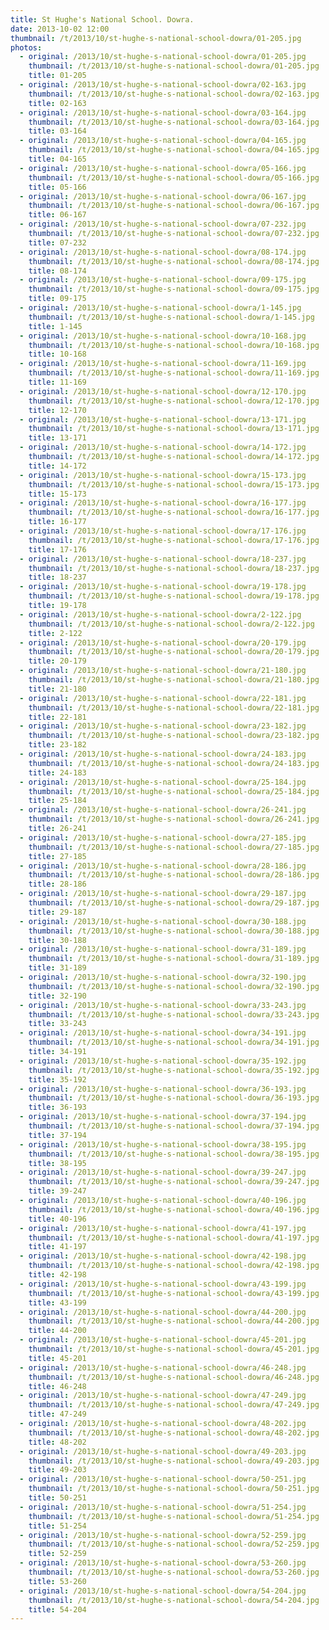```yaml
---
title: St Hughe's National School. Dowra.
date: 2013-10-02 12:00
thumbnail: /t/2013/10/st-hughe-s-national-school-dowra/01-205.jpg
photos:
  - original: /2013/10/st-hughe-s-national-school-dowra/01-205.jpg
    thumbnail: /t/2013/10/st-hughe-s-national-school-dowra/01-205.jpg
    title: 01-205
  - original: /2013/10/st-hughe-s-national-school-dowra/02-163.jpg
    thumbnail: /t/2013/10/st-hughe-s-national-school-dowra/02-163.jpg
    title: 02-163
  - original: /2013/10/st-hughe-s-national-school-dowra/03-164.jpg
    thumbnail: /t/2013/10/st-hughe-s-national-school-dowra/03-164.jpg
    title: 03-164
  - original: /2013/10/st-hughe-s-national-school-dowra/04-165.jpg
    thumbnail: /t/2013/10/st-hughe-s-national-school-dowra/04-165.jpg
    title: 04-165
  - original: /2013/10/st-hughe-s-national-school-dowra/05-166.jpg
    thumbnail: /t/2013/10/st-hughe-s-national-school-dowra/05-166.jpg
    title: 05-166
  - original: /2013/10/st-hughe-s-national-school-dowra/06-167.jpg
    thumbnail: /t/2013/10/st-hughe-s-national-school-dowra/06-167.jpg
    title: 06-167
  - original: /2013/10/st-hughe-s-national-school-dowra/07-232.jpg
    thumbnail: /t/2013/10/st-hughe-s-national-school-dowra/07-232.jpg
    title: 07-232
  - original: /2013/10/st-hughe-s-national-school-dowra/08-174.jpg
    thumbnail: /t/2013/10/st-hughe-s-national-school-dowra/08-174.jpg
    title: 08-174
  - original: /2013/10/st-hughe-s-national-school-dowra/09-175.jpg
    thumbnail: /t/2013/10/st-hughe-s-national-school-dowra/09-175.jpg
    title: 09-175
  - original: /2013/10/st-hughe-s-national-school-dowra/1-145.jpg
    thumbnail: /t/2013/10/st-hughe-s-national-school-dowra/1-145.jpg
    title: 1-145
  - original: /2013/10/st-hughe-s-national-school-dowra/10-168.jpg
    thumbnail: /t/2013/10/st-hughe-s-national-school-dowra/10-168.jpg
    title: 10-168
  - original: /2013/10/st-hughe-s-national-school-dowra/11-169.jpg
    thumbnail: /t/2013/10/st-hughe-s-national-school-dowra/11-169.jpg
    title: 11-169
  - original: /2013/10/st-hughe-s-national-school-dowra/12-170.jpg
    thumbnail: /t/2013/10/st-hughe-s-national-school-dowra/12-170.jpg
    title: 12-170
  - original: /2013/10/st-hughe-s-national-school-dowra/13-171.jpg
    thumbnail: /t/2013/10/st-hughe-s-national-school-dowra/13-171.jpg
    title: 13-171
  - original: /2013/10/st-hughe-s-national-school-dowra/14-172.jpg
    thumbnail: /t/2013/10/st-hughe-s-national-school-dowra/14-172.jpg
    title: 14-172
  - original: /2013/10/st-hughe-s-national-school-dowra/15-173.jpg
    thumbnail: /t/2013/10/st-hughe-s-national-school-dowra/15-173.jpg
    title: 15-173
  - original: /2013/10/st-hughe-s-national-school-dowra/16-177.jpg
    thumbnail: /t/2013/10/st-hughe-s-national-school-dowra/16-177.jpg
    title: 16-177
  - original: /2013/10/st-hughe-s-national-school-dowra/17-176.jpg
    thumbnail: /t/2013/10/st-hughe-s-national-school-dowra/17-176.jpg
    title: 17-176
  - original: /2013/10/st-hughe-s-national-school-dowra/18-237.jpg
    thumbnail: /t/2013/10/st-hughe-s-national-school-dowra/18-237.jpg
    title: 18-237
  - original: /2013/10/st-hughe-s-national-school-dowra/19-178.jpg
    thumbnail: /t/2013/10/st-hughe-s-national-school-dowra/19-178.jpg
    title: 19-178
  - original: /2013/10/st-hughe-s-national-school-dowra/2-122.jpg
    thumbnail: /t/2013/10/st-hughe-s-national-school-dowra/2-122.jpg
    title: 2-122
  - original: /2013/10/st-hughe-s-national-school-dowra/20-179.jpg
    thumbnail: /t/2013/10/st-hughe-s-national-school-dowra/20-179.jpg
    title: 20-179
  - original: /2013/10/st-hughe-s-national-school-dowra/21-180.jpg
    thumbnail: /t/2013/10/st-hughe-s-national-school-dowra/21-180.jpg
    title: 21-180
  - original: /2013/10/st-hughe-s-national-school-dowra/22-181.jpg
    thumbnail: /t/2013/10/st-hughe-s-national-school-dowra/22-181.jpg
    title: 22-181
  - original: /2013/10/st-hughe-s-national-school-dowra/23-182.jpg
    thumbnail: /t/2013/10/st-hughe-s-national-school-dowra/23-182.jpg
    title: 23-182
  - original: /2013/10/st-hughe-s-national-school-dowra/24-183.jpg
    thumbnail: /t/2013/10/st-hughe-s-national-school-dowra/24-183.jpg
    title: 24-183
  - original: /2013/10/st-hughe-s-national-school-dowra/25-184.jpg
    thumbnail: /t/2013/10/st-hughe-s-national-school-dowra/25-184.jpg
    title: 25-184
  - original: /2013/10/st-hughe-s-national-school-dowra/26-241.jpg
    thumbnail: /t/2013/10/st-hughe-s-national-school-dowra/26-241.jpg
    title: 26-241
  - original: /2013/10/st-hughe-s-national-school-dowra/27-185.jpg
    thumbnail: /t/2013/10/st-hughe-s-national-school-dowra/27-185.jpg
    title: 27-185
  - original: /2013/10/st-hughe-s-national-school-dowra/28-186.jpg
    thumbnail: /t/2013/10/st-hughe-s-national-school-dowra/28-186.jpg
    title: 28-186
  - original: /2013/10/st-hughe-s-national-school-dowra/29-187.jpg
    thumbnail: /t/2013/10/st-hughe-s-national-school-dowra/29-187.jpg
    title: 29-187
  - original: /2013/10/st-hughe-s-national-school-dowra/30-188.jpg
    thumbnail: /t/2013/10/st-hughe-s-national-school-dowra/30-188.jpg
    title: 30-188
  - original: /2013/10/st-hughe-s-national-school-dowra/31-189.jpg
    thumbnail: /t/2013/10/st-hughe-s-national-school-dowra/31-189.jpg
    title: 31-189
  - original: /2013/10/st-hughe-s-national-school-dowra/32-190.jpg
    thumbnail: /t/2013/10/st-hughe-s-national-school-dowra/32-190.jpg
    title: 32-190
  - original: /2013/10/st-hughe-s-national-school-dowra/33-243.jpg
    thumbnail: /t/2013/10/st-hughe-s-national-school-dowra/33-243.jpg
    title: 33-243
  - original: /2013/10/st-hughe-s-national-school-dowra/34-191.jpg
    thumbnail: /t/2013/10/st-hughe-s-national-school-dowra/34-191.jpg
    title: 34-191
  - original: /2013/10/st-hughe-s-national-school-dowra/35-192.jpg
    thumbnail: /t/2013/10/st-hughe-s-national-school-dowra/35-192.jpg
    title: 35-192
  - original: /2013/10/st-hughe-s-national-school-dowra/36-193.jpg
    thumbnail: /t/2013/10/st-hughe-s-national-school-dowra/36-193.jpg
    title: 36-193
  - original: /2013/10/st-hughe-s-national-school-dowra/37-194.jpg
    thumbnail: /t/2013/10/st-hughe-s-national-school-dowra/37-194.jpg
    title: 37-194
  - original: /2013/10/st-hughe-s-national-school-dowra/38-195.jpg
    thumbnail: /t/2013/10/st-hughe-s-national-school-dowra/38-195.jpg
    title: 38-195
  - original: /2013/10/st-hughe-s-national-school-dowra/39-247.jpg
    thumbnail: /t/2013/10/st-hughe-s-national-school-dowra/39-247.jpg
    title: 39-247
  - original: /2013/10/st-hughe-s-national-school-dowra/40-196.jpg
    thumbnail: /t/2013/10/st-hughe-s-national-school-dowra/40-196.jpg
    title: 40-196
  - original: /2013/10/st-hughe-s-national-school-dowra/41-197.jpg
    thumbnail: /t/2013/10/st-hughe-s-national-school-dowra/41-197.jpg
    title: 41-197
  - original: /2013/10/st-hughe-s-national-school-dowra/42-198.jpg
    thumbnail: /t/2013/10/st-hughe-s-national-school-dowra/42-198.jpg
    title: 42-198
  - original: /2013/10/st-hughe-s-national-school-dowra/43-199.jpg
    thumbnail: /t/2013/10/st-hughe-s-national-school-dowra/43-199.jpg
    title: 43-199
  - original: /2013/10/st-hughe-s-national-school-dowra/44-200.jpg
    thumbnail: /t/2013/10/st-hughe-s-national-school-dowra/44-200.jpg
    title: 44-200
  - original: /2013/10/st-hughe-s-national-school-dowra/45-201.jpg
    thumbnail: /t/2013/10/st-hughe-s-national-school-dowra/45-201.jpg
    title: 45-201
  - original: /2013/10/st-hughe-s-national-school-dowra/46-248.jpg
    thumbnail: /t/2013/10/st-hughe-s-national-school-dowra/46-248.jpg
    title: 46-248
  - original: /2013/10/st-hughe-s-national-school-dowra/47-249.jpg
    thumbnail: /t/2013/10/st-hughe-s-national-school-dowra/47-249.jpg
    title: 47-249
  - original: /2013/10/st-hughe-s-national-school-dowra/48-202.jpg
    thumbnail: /t/2013/10/st-hughe-s-national-school-dowra/48-202.jpg
    title: 48-202
  - original: /2013/10/st-hughe-s-national-school-dowra/49-203.jpg
    thumbnail: /t/2013/10/st-hughe-s-national-school-dowra/49-203.jpg
    title: 49-203
  - original: /2013/10/st-hughe-s-national-school-dowra/50-251.jpg
    thumbnail: /t/2013/10/st-hughe-s-national-school-dowra/50-251.jpg
    title: 50-251
  - original: /2013/10/st-hughe-s-national-school-dowra/51-254.jpg
    thumbnail: /t/2013/10/st-hughe-s-national-school-dowra/51-254.jpg
    title: 51-254
  - original: /2013/10/st-hughe-s-national-school-dowra/52-259.jpg
    thumbnail: /t/2013/10/st-hughe-s-national-school-dowra/52-259.jpg
    title: 52-259
  - original: /2013/10/st-hughe-s-national-school-dowra/53-260.jpg
    thumbnail: /t/2013/10/st-hughe-s-national-school-dowra/53-260.jpg
    title: 53-260
  - original: /2013/10/st-hughe-s-national-school-dowra/54-204.jpg
    thumbnail: /t/2013/10/st-hughe-s-national-school-dowra/54-204.jpg
    title: 54-204
---
```

